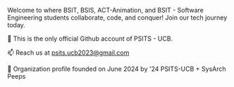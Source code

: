 Welcome to where BSIT, BSIS, ACT-Animation, and BSIT - Software Engineering students collaborate, code, and conquer! Join our tech journey today.

🚀 This is the only official Github account of PSITS - UCB.

📫 Reach us at psits.ucb2023@gmail.com

🌱 Organization profile founded on June 2024 by '24 PSITS-UCB + SysArch Peeps
